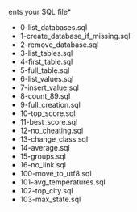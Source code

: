 ents your SQL file*
* 0-list_databases.sql
* 1-create_database_if_missing.sql
* 2-remove_database.sql
* 3-list_tables.sql
* 4-first_table.sql
* 5-full_table.sql
* 6-list_values.sql
* 7-insert_value.sql
* 8-count_89.sql
* 9-full_creation.sql
* 10-top_score.sql
* 11-best_score.sql
* 12-no_cheating.sql
* 13-change_class.sql
* 14-average.sql
* 15-groups.sql
* 16-no_link.sql
* 100-move_to_utf8.sql
* 101-avg_temperatures.sql
* 102-top_city.sql
* 103-max_state.sql
